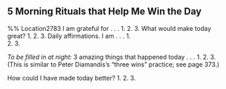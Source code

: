 ## 5 Morning Rituals that Help Me Win the Day 
%% Location2783 
I am grateful for . . . 
1. 
2. 
3. 
What would make today great? 
1. 
2. 
3. 
Daily affirmations. I am . . . 
1.  
2. 
3. 

*To be filled in at night:*
 3 amazing things that happened today . . .
1. 
2. 
3. 
(This is similar to Peter Diamandis’s “three wins” practice; see page 373.)

How could I have made today better?
1. 
2. 
3. 
